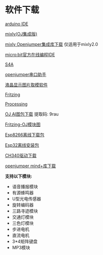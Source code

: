 # 软件下载

[arduino IDE](https://arduino.me/download)

[mixly(OJ集成版)](http://download.openjumper.cn/Mixly_OJ.exe)

[mixly Openjumper集成库下载](http://download.openjumper.cn/Openjumper-mixly.zip)  仅适用于mixly2.0

[micro:bit官方在线编程IDE](https://makecode.microbit.org/)

[S4A](http://s4a.cat/)

[openjumper串口助手](http://pan.baidu.com/s/1gf6Y2kj)

[液晶显示图片取模软件](https://arduino.me/a/image-to-bitmap-array)

[Fritzing](https://fritzing.org/download/)

[Processing](https://processing.org/)

[OJ AI图包下载](https://pan.baidu.com/s/1pDXGxQ5NNN6u0vn6KbsQbA?pwd=9rau) 提取码: 9rau 

[Fritzing-OJ模块图]()
  
[Esp8266离线下载包](https://arduino.me/a/esp8266)

[Esp32离线安装包](https://arduino.me/a/esp32)

[CH340驱动下载](http://download.openjumper.cn/CH340-drivers%281%29.zip)

[openjumper mind+库下载](http://download.openjumper.cn/openjumper-openjumperminliball-thirdex-V0.0.1-20240606.mpext)

**支持以下模块:**
+ 语音播报模块
+ 有源蜂鸣器
+ U型光电传感器
+ 旋转编码器
+ 三路寻迹模块
+ 交通灯模块
+ 三色灯模块
+ 步进电机
+ 直流电机
+ 3*4矩阵键盘
+ MP3模块